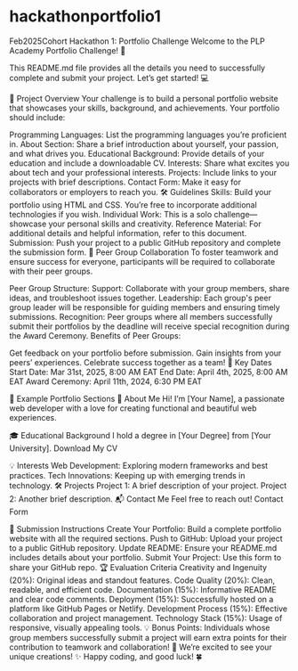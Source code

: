 # hackathonportfolio1
Feb2025Cohort Hackathon 1: Portfolio Challenge
Welcome to the PLP Academy Portfolio Challenge! 🎉

This README.md file provides all the details you need to successfully complete and submit your project. Let’s get started! 💻

🌟 Project Overview
Your challenge is to build a personal portfolio website that showcases your skills, background, and achievements. Your portfolio should include:

Programming Languages: List the programming languages you’re proficient in.
About Section: Share a brief introduction about yourself, your passion, and what drives you.
Educational Background: Provide details of your education and include a downloadable CV.
Interests: Share what excites you about tech and your professional interests.
Projects: Include links to your projects with brief descriptions.
Contact Form: Make it easy for collaborators or employers to reach you.
🛠️ Guidelines
Skills: Build your portfolio using HTML and CSS. You’re free to incorporate additional technologies if you wish.
Individual Work: This is a solo challenge—showcase your personal skills and creativity.
Reference Material: For additional details and helpful information, refer to this document.
Submission: Push your project to a public GitHub repository and complete the submission form.
👥 Peer Group Collaboration
To foster teamwork and ensure success for everyone, participants will be required to collaborate with their peer groups.

Peer Group Structure:
Support: Collaborate with your group members, share ideas, and troubleshoot issues together.
Leadership: Each group's peer group leader will be responsible for guiding members and ensuring timely submissions.
Recognition: Peer groups where all members successfully submit their portfolios by the deadline will receive special recognition during the Award Ceremony.
Benefits of Peer Groups:

Get feedback on your portfolio before submission.
Gain insights from your peers’ experiences.
Celebrate success together as a team!
📅 Key Dates
Start Date: Mar 31st, 2025, 8:00 AM EAT End Date: April 4th, 2025, 8:00 AM EAT Award Ceremony: April 11th, 2024, 6:30 PM EAT

💼 Example Portfolio Sections
📝 About Me
Hi! I’m [Your Name], a passionate web developer with a love for creating functional and beautiful web experiences.

🎓 Educational Background
I hold a degree in [Your Degree] from [Your University].
Download My CV

💡 Interests
Web Development: Exploring modern frameworks and best practices.
Tech Innovations: Keeping up with emerging trends in technology.
🛠️ Projects
Project 1: A brief description of your project.
Project 2: Another brief description.
📬 Contact Me
Feel free to reach out! Contact Form

📁 Submission Instructions
Create Your Portfolio: Build a complete portfolio website with all the required sections.
Push to GitHub: Upload your project to a public GitHub repository.
Update README: Ensure your README.md includes details about your portfolio.
Submit Your Project: Use this form to share your GitHub repo.
🏆 Evaluation Criteria
Creativity and Ingenuity (20%): Original ideas and standout features.
Code Quality (20%): Clean, readable, and efficient code.
Documentation (15%): Informative README and clear code comments.
Deployment (15%): Successfully hosted on a platform like GitHub Pages or Netlify.
Development Process (15%): Effective collaboration and project management.
Technology Stack (15%): Usage of responsive, visually appealing tools.
💡 Bonus Points: Individuals whose group members successfully submit a project will earn extra points for their contribution to teamwork and collaboration! 🎯
We’re excited to see your unique creations! ✨
Happy coding, and good luck! 🍀

